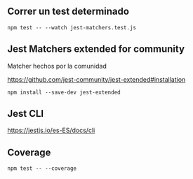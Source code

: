 ## Correr un test determinado

```
npm test -- --watch jest-matchers.test.js
```

## Jest Matchers extended for community

Matcher hechos por la comunidad

https://github.com/jest-community/jest-extended#installation

```
npm install --save-dev jest-extended
```

## Jest CLI

https://jestjs.io/es-ES/docs/cli

## Coverage

```
npm test -- --coverage
```
